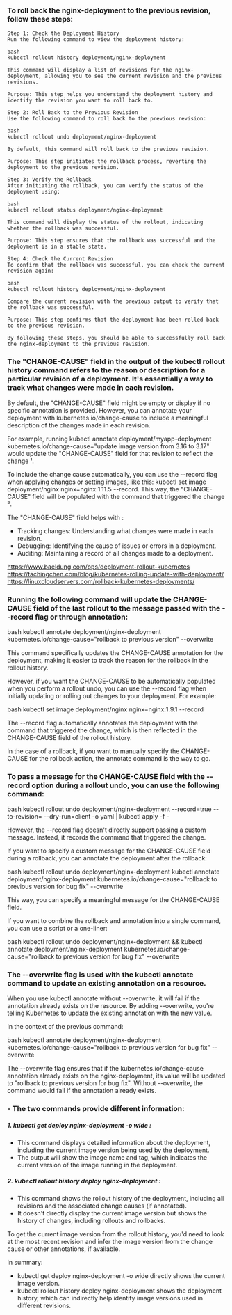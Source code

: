### To roll back the nginx-deployment to the previous revision, follow these steps:
```
Step 1: Check the Deployment History
Run the following command to view the deployment history:

bash
kubectl rollout history deployment/nginx-deployment

This command will display a list of revisions for the nginx-deployment, allowing you to see the current revision and the previous revisions.

Purpose: This step helps you understand the deployment history and identify the revision you want to roll back to.

Step 2: Roll Back to the Previous Revision
Use the following command to roll back to the previous revision:

bash
kubectl rollout undo deployment/nginx-deployment

By default, this command will roll back to the previous revision.

Purpose: This step initiates the rollback process, reverting the deployment to the previous revision.

Step 3: Verify the Rollback
After initiating the rollback, you can verify the status of the deployment using:

bash
kubectl rollout status deployment/nginx-deployment

This command will display the status of the rollout, indicating whether the rollback was successful.

Purpose: This step ensures that the rollback was successful and the deployment is in a stable state.

Step 4: Check the Current Revision
To confirm that the rollback was successful, you can check the current revision again:

bash
kubectl rollout history deployment/nginx-deployment

Compare the current revision with the previous output to verify that the rollback was successful.

Purpose: This step confirms that the deployment has been rolled back to the previous revision.

By following these steps, you should be able to successfully roll back the nginx-deployment to the previous revision.
```

### The "CHANGE-CAUSE" field in the output of the kubectl rollout history command refers to the reason or description for a particular revision of a deployment. It's essentially a way to track what changes were made in each revision.

By default, the "CHANGE-CAUSE" field might be empty or display <none> if no specific annotation is provided. However, you can annotate your deployment with kubernetes.io/change-cause to include a meaningful description of the changes made in each revision.

For example, running kubectl annotate deployment/myapp-deployment kubernetes.io/change-cause="update image version from 3.16 to 3.17" would update the "CHANGE-CAUSE" field for that revision to reflect the change ¹.

To include the change cause automatically, you can use the --record flag when applying changes or setting images, like this: kubectl set image deployment/nginx nginx=nginx:1.11.5 --record. This way, the "CHANGE-CAUSE" field will be populated with the command that triggered the change ².

The "CHANGE-CAUSE" field helps with :
- Tracking changes: Understanding what changes were made in each revision.
- Debugging: Identifying the cause of issues or errors in a deployment.
- Auditing: Maintaining a record of all changes made to a deployment.


https://www.baeldung.com/ops/deployment-rollout-kubernetes
https://tachingchen.com/blog/kubernetes-rolling-update-with-deployment/
https://linuxcloudservers.com/rollback-kubernetes-deployments/


### Running the following command will update the CHANGE-CAUSE field of the last rollout to the message passed with the --record flag or through annotation:


bash
kubectl annotate deployment/nginx-deployment kubernetes.io/change-cause="rollback to previous version" --overwrite


This command specifically updates the CHANGE-CAUSE annotation for the deployment, making it easier to track the reason for the rollback in the rollout history.

However, if you want the CHANGE-CAUSE to be automatically populated when you perform a rollout undo, you can use the --record flag when initially updating or rolling out changes to your deployment. For example:


bash
kubectl set image deployment/nginx nginx=nginx:1.9.1 --record


The --record flag automatically annotates the deployment with the command that triggered the change, which is then reflected in the CHANGE-CAUSE field of the rollout history.

In the case of a rollback, if you want to manually specify the CHANGE-CAUSE for the rollback action, the annotate command is the way to go.

### To pass a message for the CHANGE-CAUSE field with the --record option during a rollout undo, you can use the following command:


bash
kubectl rollout undo deployment/nginx-deployment --record=true --to-revision=<revision-number> --dry-run=client -o yaml | kubectl apply -f -


However, the --record flag doesn't directly support passing a custom message. Instead, it records the command that triggered the change.

If you want to specify a custom message for the CHANGE-CAUSE field during a rollback, you can annotate the deployment after the rollback:


bash
kubectl rollout undo deployment/nginx-deployment
kubectl annotate deployment/nginx-deployment kubernetes.io/change-cause="rollback to previous version for bug fix" --overwrite


This way, you can specify a meaningful message for the CHANGE-CAUSE field.

If you want to combine the rollback and annotation into a single command, you can use a script or a one-liner:


bash
kubectl rollout undo deployment/nginx-deployment && kubectl annotate deployment/nginx-deployment kubernetes.io/change-cause="rollback to previous version for bug fix" --overwrite



### The --overwrite flag is used with the kubectl annotate command to update an existing annotation on a resource.

When you use kubectl annotate without --overwrite, it will fail if the annotation already exists on the resource. By adding --overwrite, you're telling Kubernetes to update the existing annotation with the new value.

In the context of the previous command:

bash
kubectl annotate deployment/nginx-deployment kubernetes.io/change-cause="rollback to previous version for bug fix" --overwrite

The --overwrite flag ensures that if the kubernetes.io/change-cause annotation already exists on the nginx-deployment, its value will be updated to "rollback to previous version for bug fix". Without --overwrite, the command would fail if the annotation already exists.


### - The two commands provide different information:

##### 1. kubectl get deploy nginx-deployment -o wide :
   
- This command displays detailed information about the deployment, including the current image version being used by the deployment.
- The output will show the image name and tag, which indicates the current version of the image running in the deployment.

##### 2. kubectl rollout history deploy nginx-deployment :

- This command shows the rollout history of the deployment, including all revisions and the associated change causes (if annotated).
- It doesn't directly display the current image version but shows the history of changes, including rollouts and rollbacks.

To get the current image version from the rollout history, you'd need to look at the most recent revision and infer the image version from the change cause or other annotations, if available.

In summary:

- kubectl get deploy nginx-deployment -o wide directly shows the current image version.
- kubectl rollout history deploy nginx-deployment shows the deployment history, which can indirectly help identify image versions used in different revisions.
